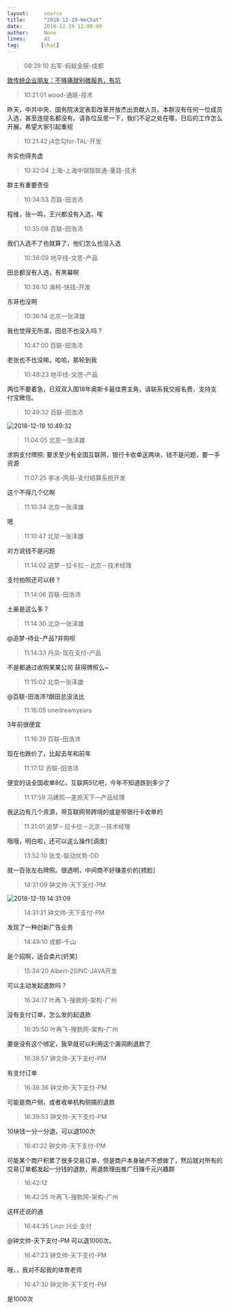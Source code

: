 ```yaml
---
layout:     source 
title:      "2018-12-19-WeChat"
date:       2018-12-19 12:00:00
author:     None
lines:      42 
tag:       [chat]
---
```

> 08:29:10  右军-蚂蚁金服-成都  
   
[致传统企业朋友：不够痛就别微服务，有坑
](http://mp.weixin.qq.com/s?__biz=MzIxMzEzMjM5NQ==&amp;amp;amp;mid=2651030937&amp;amp;amp;idx=1&amp;amp;amp;sn=cee2647c7b079aa13e15920cd23f0e7a&amp;amp;amp;chksm=8c4c509dbb3bd98bf643fab72ad1aa6c9d225c2212d01e2c921edfaed93880d9cb8adb24ea6f&amp;amp;amp;mpshare=1&amp;amp;amp;scene=1&amp;amp;amp;srcid=1219GaVMbYay3e0Ss642nzBY#rd)  
   
> 10:21:01  wood-通联-技术  
   
昨天，中共中央、国务院决定表彰改革开放杰出贡献人员。本群没有任何一位成员入选，甚至连提名都没有。请各位反思一下，我们不足之处在哪，日后的工作怎么开展。希望大家引起重视  
   
> 10:21:42  j4念勾for-TAL-开发  
   
务实也得务虚  
   
> 10:32:04  上海-上海中钢银联通-董路-技术  
   
群主有重要责任  
   
> 10:34:53  百联-田浩沛  
   
程维，张一鸣，王兴都没有入选，唉  
   
> 10:35:08  百联-田浩沛  
   
我们入选不了也就算了，他们怎么也没入选  
   
> 10:36:09  地平线-文思-产品  
   
田总都没有入选，有黑幕啊  
   
> 10:36:10  澜柯-快钱-开发  
   
东哥也没啊  
   
> 10:36:14  北京一张泽雄  
   
我也觉得无所谓，田总不也没入吗？  
   
> 10:47:00  百联-田浩沛  
   
老张也不也没嘛，哈哈，那轮到我  
   
> 10:48:23  地平线-文思-产品  
   
两位不要着急，已双双入围18年奥斯卡最佳男主角，请联系我交报名费，支持支付宝微信。  
   
> 10:49:32  百联-田浩沛  
   
![2018-12-19 10:49:32](http://static.cocolian.cn/img/20181219_104932.png) 
   
> 11:04:05  北京一张泽雄  
   
求购支付牌照:  要求至少有全国互联网，银行卡收单这两块，钱不是问题，要一手资源  
   
> 11:07:25  李冰-网易-支付结算系统开发  
   
这个不得几个亿啊  
   
> 11:10:34  北京一张泽雄  
   
嗯  
   
> 11:10:47  北京一张泽雄  
   
对方说钱不是问题  
   
> 11:14:02  追梦－拉卡拉－北京－技术经理  
   
支付拍照还可以转？  
   
> 11:14:06  百联-田浩沛  
   
土豪是这么多？  
   
> 11:14:30  北京一张泽雄  
   
@追梦-待业-产品?并购呗  
   
> 11:14:33  丹凤-现在支付-产品  
   
不是都通过收购某某公司 获得牌照么~  
   
> 11:15:02  北京一张泽雄  
   
@百联-田浩沛?跟田总没法比  
   
> 11:16:05  onedreamyears  
   
3年前很便宜  
   
> 11:16:39  百联-田浩沛  
   
现在也跌价了，比起去年和前年  
   
> 11:17:12  百联-田浩沛  
   
便宜的话全国收单8亿，互联网5亿吧，今年不知道跌到多少了  
   
> 11:17:59  冯建熙—差旅天下—产品经理  
   
我这边有几个资源，带互联网带跨境的或是带银行卡收单的  
   
> 11:21:01  追梦－拉卡拉－北京－技术经理  
   
哦哦，明白啦，还可以这么操作[调皮]  
   
> 13:52:10  张戈-联动优势-DD  
   
就一百张左右牌照。很透明，中间商不好赚差价的[捂脸]  
   
> 14:31:09  钟文帅-天下支付-PM  
   
![2018-12-19 14:31:09](http://static.cocolian.cn/img/20181219_143109.png) 
   
> 14:31:21  钟文帅-天下支付-PM  
   
发现了一种创新广告业务  
   
> 14:49:10  成都-千山  
   
是个招啊，适合卖片[奸笑]  
   
> 15:34:20  Albert-2SINC-JAVA开发  
   
可以主动发起退款吗？  
   
> 16:34:17  叶再飞-搜款网-架构-广州  
   
没有支付订单，怎么发的起退款  
   
> 16:35:50  叶再飞-搜款网-架构-广州  
   
要是没有这个绑定，我早就可以利用这个漏洞刷退款了  
   
> 16:38:57  钟文帅-天下支付-PM  
   
有支付订单  
   
> 16:39:36  钟文帅-天下支付-PM  
   
可能是商户侧，或者收单机构侧搞的退款  
   
> 16:39:53  钟文帅-天下支付-PM  
   
10块钱一分一分退，可以退100次  
   
> 16:41:22  钟文帅-天下支付-PM  
   
可能某个商户积累了很多交易订单，但是商户本身破产不想做了，然后就对所有的交易订单都发起一分钱的退款，用退款理由推广日赚千元兴趣群  
   
> 16:42:12    
   
> 16:42:25  叶再飞-搜款网-架构-广州  
   
这样还说的通  
   
> 16:44:35  Linzr 兴业 支付  
   
@钟文帅-天下支付-PM  可以退1000次。  
   
> 16:47:23  钟文帅-天下支付-PM  
   
哦，，我对不起我的体育老师  
   
> 16:47:30  钟文帅-天下支付-PM  
   
是1000次  
   
